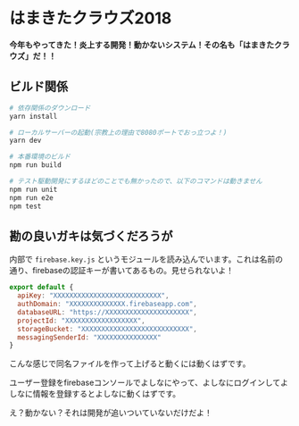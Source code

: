 # はまきたクラウズ2018

**今年もやってきた！炎上する開発！動かないシステム！その名も「はまきたクラウズ」だ！！**

## ビルド関係

``` bash
# 依存関係のダウンロード
yarn install

# ローカルサーバーの起動(宗教上の理由で8080ポートでおっ立つよ！)
yarn dev

# 本番環境のビルド
npm run build

# テスト駆動開発にするほどのことでも無かったので、以下のコマンドは動きません
npm run unit
npm run e2e
npm test
```

## 勘の良いガキは気づくだろうが

内部で `firebase.key.js` というモジュールを読み込んでいます。これは名前の通り、firebaseの認証キーが書いてあるもの。見せられないよ！

```javascript
export default {
  apiKey: "XXXXXXXXXXXXXXXXXXXXXXXXXXX",
  authDomain: "XXXXXXXXXXXXXX.firebaseapp.com",
  databaseURL: "https://XXXXXXXXXXXXXXXXXXXXX",
  projectId: "XXXXXXXXXXXXXXXXXX",
  storageBucket: "XXXXXXXXXXXXXXXXXXXXXXXXXXX",
  messagingSenderId: "XXXXXXXXXXXXXXX"
}
```
こんな感じで同名ファイルを作って上げると動くには動くはずです。

ユーザー登録をfirebaseコンソールでよしなにやって、よしなにログインしてよしなに情報を登録するとよしなに動くはずです。

え？動かない？それは開発が追いついていないだけだよ！
